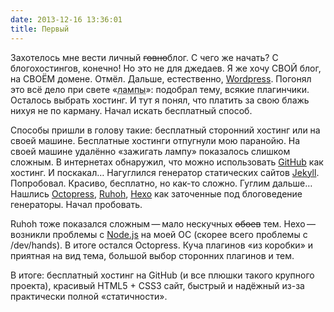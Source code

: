 ```yaml
---
date: 2013-12-16 13:36:01
title: Первый
---
```


Захотелось мне вести личный ~~говно~~блог. С чего же начать? С блогохостингов, конечно! Но это не
для джедаев. Я же хочу СВОЙ блог, на СВОЁМ домене. Отмёл. Дальше, естественно,
[Wordpress](https://wordpress.org). Погонял это всё дело при свете
«<abbr title="LAMP = Linux, Apache, MySQL, PHP">лампы</abbr>»: подобрал тему, всякие плагинчики.
Осталось выбрать хостинг. И тут я понял, что платить за свою блажь нихуя не по карману. Начал искать
бесплатный способ.

Способы пришли в голову такие: бесплатный сторонний хостинг или на своей машине. Бесплатные хостинги
отпугнули мою паранойю. На своей машине удалённо «зажигать лампу» показалось слишком сложным. В
интернетах обнаружил, что можно использовать [GitHub](https://github.com) как хостинг. И поскакал…
Нагуглился генератор статических сайтов [Jekyll](https://jekyllrb.com). Попробовал. Красиво,
бесплатно, но как-то сложно. Гуглим дальше… Нашлись [Octopress](https://octopress.org),
[Ruhoh](https://github.com/ruhoh/ruhoh.rb), [Hexo](https://hexo.io) как заточенные под блоговедение
генераторы. Начал пробовать.

Ruhoh тоже показался сложным — мало нескучных ~~обоев~~ тем. Hexo — возникли проблемы с
[Node.js](https://nodejs.org) на моей ОС (скорее всего проблемы с /dev/hands). В итоге остался
Octopress. Куча плагинов «из коробки» и приятная на вид тема, большой выбор сторонних плагинов и
тем.

В итоге: бесплатный хостинг на GitHub (и все плюшки такого крупного проекта), красивый HTML5 + CSS3
сайт, быстрый и надёжный из-за практически полной «статичности».
